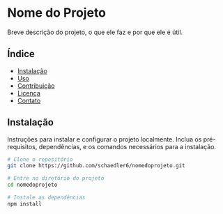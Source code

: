 # Nome do Projeto

Breve descrição do projeto, o que ele faz e por que ele é útil.

## Índice

- [Instalação](#instalação)
- [Uso](#uso)
- [Contribuição](#contribuição)
- [Licença](#licença)
- [Contato](#contato)

## Instalação

Instruções para instalar e configurar o projeto localmente. Inclua os pré-requisitos, dependências, e os comandos necessários para a instalação.

```bash
# Clone o repositório
git clone https://github.com/schaedler6/nomedoprojeto.git

# Entre no diretório do projeto
cd nomedoprojeto

# Instale as dependências
npm install
